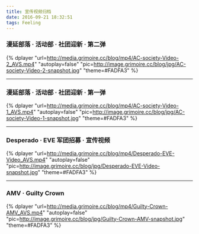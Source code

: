 ```yaml
---
title: 宣传视频归档
date: 2016-09-21 18:32:51
tags: Feeling
---
```


### 漫延部落 · 活动部 · 社团迎新 · 第二弹

{% dplayer "url=http://media.grimoire.cc/blog/mp4/AC-society-Video-2_AVS.mp4"  "autoplay=false" "pic=http://image.grimoire.cc/blog/jpg/AC-society-Video-2-snapshot.jpg" "theme=#FADFA3" %}

- - -

### 漫延部落 · 活动部 · 社团迎新 · 第一弹

{% dplayer "url=http://media.grimoire.cc/blog/mp4/AC-society-Video-1_AVS.mp4"  "autoplay=false" "pic=http://image.grimoire.cc/blog/jpg/AC-society-Video-1-snapshot.jpg" "theme=#FADFA3" %}

- - -

### Desperado · EVE 军团招募 · 宣传视频

{% dplayer "url=http://media.grimoire.cc/blog/mp4/Desperado-EVE-Video_AVS.mp4"  "autoplay=false" "pic=http://image.grimoire.cc/blog/jpg/Desperado-EVE-Video-snapshot.jpg" "theme=#FADFA3" %}

- - -

### AMV · Guilty Crown

{% dplayer "url=http://media.grimoire.cc/blog/mp4/Guilty-Crown-AMV_AVS.mp4"  "autoplay=false" "pic=http://image.grimoire.cc/blog/jpg/Guilty-Crown-AMV-snapshot.jpg" "theme=#FADFA3" %}